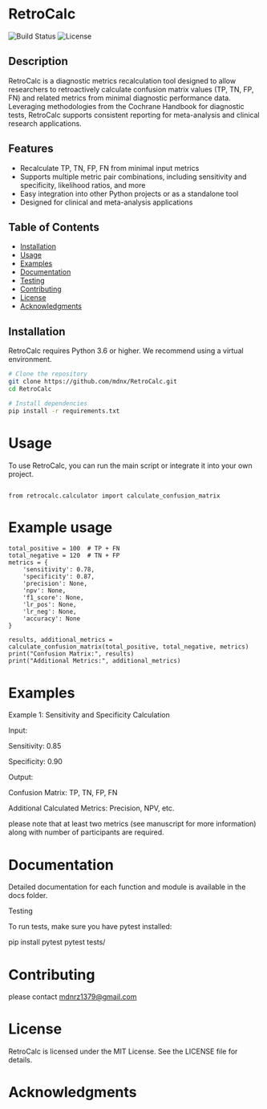 
# RetroCalc
![Build Status](https://img.shields.io/github/workflow/status/mdnx/RetroCalc/CI)
![License](https://img.shields.io/github/license/mdnx/RetroCalc)

## Description
RetroCalc is a diagnostic metrics recalculation tool designed to allow researchers to retroactively calculate confusion matrix values (TP, TN, FP, FN) and related metrics from minimal diagnostic performance data. Leveraging methodologies from the Cochrane Handbook for diagnostic tests, RetroCalc supports consistent reporting for meta-analysis and clinical research applications.

## Features
- Recalculate TP, TN, FP, FN from minimal input metrics
- Supports multiple metric pair combinations, including sensitivity and specificity, likelihood ratios, and more
- Easy integration into other Python projects or as a standalone tool
- Designed for clinical and meta-analysis applications

## Table of Contents
- [Installation](#installation)
- [Usage](#usage)
- [Examples](#examples)
- [Documentation](#documentation)
- [Testing](#testing)
- [Contributing](#contributing)
- [License](#license)
- [Acknowledgments](#acknowledgments)

## Installation
RetroCalc requires Python 3.6 or higher. We recommend using a virtual environment.

```bash
# Clone the repository
git clone https://github.com/mdnx/RetroCalc.git
cd RetroCalc

# Install dependencies
pip install -r requirements.txt
```
# Usage



To use RetroCalc, you can run the main script or integrate it into your own project.
```

from retrocalc.calculator import calculate_confusion_matrix
```
# Example usage
```
total_positive = 100  # TP + FN
total_negative = 120  # TN + FP
metrics = {
    'sensitivity': 0.78,
    'specificity': 0.87,
    'precision': None,
    'npv': None,
    'f1_score': None,
    'lr_pos': None,
    'lr_neg': None,
    'accuracy': None
}

results, additional_metrics = calculate_confusion_matrix(total_positive, total_negative, metrics)
print("Confusion Matrix:", results)
print("Additional Metrics:", additional_metrics)
```
# Examples

Example 1: Sensitivity and Specificity Calculation

Input:

Sensitivity: 0.85

Specificity: 0.90


Output:

Confusion Matrix: TP, TN, FP, FN

Additional Calculated Metrics: Precision, NPV, etc.

please note that at least two metrics (see manuscript for more information) along with number of participants are required. 

# Documentation

Detailed documentation for each function and module is available in the docs folder.

Testing

To run tests, make sure you have pytest installed:

pip install pytest
pytest tests/

# Contributing

please contact mdnrz1379@gmail.com 

# License

RetroCalc is licensed under the MIT License. See the LICENSE file for details.

# Acknowledgments



